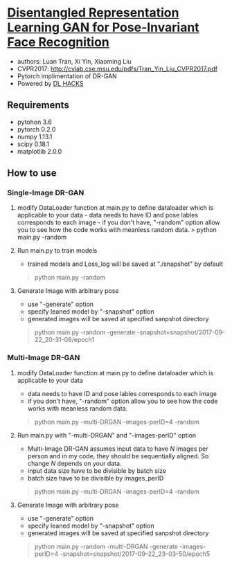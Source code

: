 # [Disentangled Representation Learning GAN for Pose-Invariant Face Recognition](http://cvlab.cse.msu.edu/project-dr-gan.html)

- authors: Luan Tran, Xi Yin, Xiaoming Liu
- CVPR2017: http://cvlab.cse.msu.edu/pdfs/Tran_Yin_Liu_CVPR2017.pdf
- Pytorch implimentation of DR-GAN
- Powered by [DL HACKS](http://deeplearning.jp/hacks/)

## Requirements
- pytohon 3.6
- pytorch 0.2.0
- numpy 1.13.1
- scipy 0.18.1
- matplotlib 2.0.0

## How to use

### Single-Image DR-GAN
1. modify DataLoader function at main.py to define dataloader which is applicable to your data
        - data needs to have ID and pose lables corresponds to each image
        - if you don't have, "-random" option allow you to see how the code works with meanless random data.
        > python main.py -random


2. Run main.py to train models
      - trained models and Loss_log will be saved at "./snapshot" by default
      > python main.py -random  

3. Generate Image with arbitrary pose
      - use "-generate" option
      - specify leaned model by "-snapshot" option
      - generated images will be saved at specified sanpshot directory
      > python main.py -random -generate -snapshot=snapshot/2017-09-22_20-31-08/epoch1


### Multi-Image DR-GAN
1. modify DataLoader function at main.py to define dataloader which is applicable to your data
      - data needs to have ID and pose lables corresponds to each image
      - if you don't have, "-random" option allow you to see how the code works with meanless random data.
      > python main.py -multi-DRGAN -images-perID=4 -random

2. Run main.py with "-multi-DRGAN" and "-images-perID" option
      - Multi-Image DR-GAN assumes input data to have *N* images per person and in my code, they should be sequentially aligned. So change *N* depends on your data.
      - input data size have to be divisible by batch size
      - batch size have to be divisible by images_perID
      > python main.py -multi-DRGAN -images-perID=4 -random

3. Generate Image with arbitrary pose
      - use "-generate" option
      - specify leaned model by "-snapshot" option
      - generated images will be saved at specified sanpshot directory
      > python main.py -random -multi-DRGAN -generate -images-perID=4 -snapshot=snapshot/2017-09-22_23-03-50/epoch5
